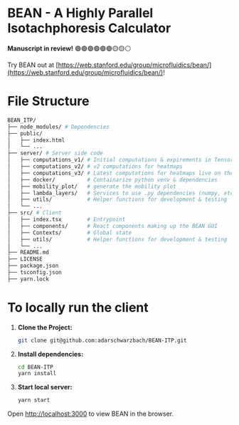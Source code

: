 # BEAN - A Highly Parallel Isotachphoresis Calculator
**Manuscript in review!** 🟢🟢🟢🟢🟢🟢🟡🟡⚪️


Try BEAN out at [https://web.stanford.edu/group/microfluidics/bean/](https://web.stanford.edu/group/microfluidics/bean/)!

# File Structure
```sh
BEAN_ITP/
├── node_modules/ # Dependencies
├── public/
│   ├── index.html
│   └── ...
├── server/ # Server side code
│   ├── computations_v1/ # Initial computations & expirements in TensorFlow
│   ├── computations_v2/ # v2 computations for heatmaps
│   ├── computations_v3/ # Latest computations for heatmaps live on the site
│   ├── docker/          # Containarize python venv & dependencies 
│   ├── mobility_plot/   # generate the mobility plot 
│   ├── lambda_layers/   # Services to use .py dependencies (numpy, etc) in AWS Lambda
│   ├── utils/           # Helper functions for development & testing
│   └── ...
├── src/ # Client
│   ├── index.tsx        # Entrypoint 
│   ├── components/      # React components making up the BEAN GUI
│   ├── Contexts/        # Global state
│   ├── utils/           # Helper functions for development & testing
│   └── ...
├── README.md 
├── LICENSE
├── package.json
├── tsconfig.json
├── yarn.lock
```

# To locally run the client 

1. **Clone the Project:**

   ```sh
   git clone git@github.com:adarschwarzbach/BEAN-ITP.git

2. **Install dependencies:**
    ```sh
    cd BEAN-ITP
    yarn install

3. **Start local server:**
    ```sh
    yarn start

Open [http://localhost:3000](http://localhost:3000) to view BEAN in the browser.
